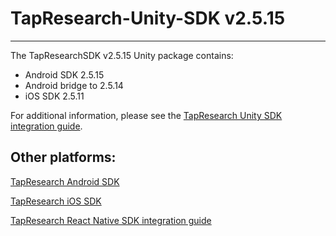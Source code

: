 # TapResearch-Unity-SDK v2.5.15
---

The TapResearchSDK v2.5.15 Unity package contains:
* Android SDK 2.5.15
* Android bridge to 2.5.14
* iOS SDK 2.5.11

For additional information, please see the [TapResearch Unity SDK integration guide](https://supply-docs.tapresearch.com/docs/unity-integration).

## Other platforms:

[TapResearch Android SDK](https://supply-docs.tapresearch.com/docs/android-integration)  

[TapResearch iOS SDK](https://supply-docs.tapresearch.com/docs/ios-integration)  

[TapResearch React Native SDK integration guide](https://supply-docs.tapresearch.com/docs/react-integration)

